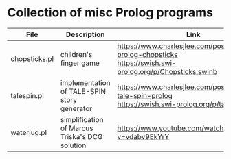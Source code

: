 # Collection of misc Prolog programs

| File | Description | Link |
| --- | --- | --- |
| chopsticks.pl | children's finger game | https://www.charlesjlee.com/post/20200605-prolog-chopsticks<br> https://swish.swi-prolog.org/p/Chopsticks.swinb |
| talespin.pl | implementation of TALE-SPIN story generator | https://www.charlesjlee.com/post/20200606-tale-spin-prolog<br> https://swish.swi-prolog.org/p/talespin.swinb |
| waterjug.pl | simplification of Marcus Triska's DCG solution | https://www.youtube.com/watch?v=vdabv9EkYrY |
